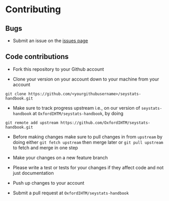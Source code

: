 # Contributing

## Bugs

* Submit an issue on the [issues page](https://github.com/OxfordIHTM/seystats-handbook/issues)

## Code contributions

* Fork this repository to your Github account

* Clone your version on your account down to your machine from your account

```
git clone https://github.com/<yourgithubusername>/seystats-handbook.git
```

* Make sure to track progress upstream i.e., on our version of `seystats-handbook` at `OxfordIHTM/seystats-handbook`, by doing

```
git remote add upstream https://github.com/OxfordIHTM/seystats-handbook.git
```

* Before making changes make sure to pull changes in from `upstream` by doing either `git fetch upstream` then merge later or `git pull upstream` to fetch and merge in one step

* Make your changes on a new feature branch

* Please write a test or tests for your changes if they affect code and not just documentation

* Push up changes to your account

* Submit a pull request at `OxfordIHTM/seystats-handbook`
